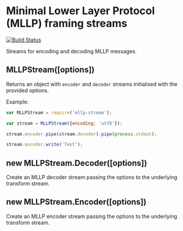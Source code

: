 # Minimal Lower Layer Protocol (MLLP) framing streams

[![Build Status](https://travis-ci.org/bausmeier/mllp-stream.svg?branch=master)](https://travis-ci.org/bausmeier/mllp-stream)

Streams for encoding and decoding MLLP messages.

## MLLPStream([options])

Returns an object with `encoder` and `decoder` streams initialised with the provided options.

Example:
```js
var MLLPStream = require('mllp-stream');

var stream = MLLPStream({encoding: 'utf8'});

stream.encoder.pipe(stream.decoder).pipe(process.stdout);

stream.encoder.write('Test');
```

## new MLLPStream.Decoder([options])

Create an MLLP decoder stream passing the options to the underlying transform stream.

## new MLLPStream.Encoder([options])

Create an MLLP encoder stream passing the options to the underlying transform stream.
